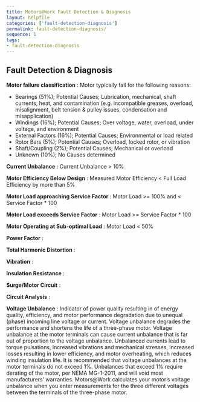 ```yaml
---
title: Motors@Work Fault Detection & Diagnosis
layout: helpfile
categories: ['fault-detection-diagnosis']
permalink: fault-detection-diagnosis/
sequence: 1
tags:
- fault-detection-diagnosis
---
```


## **Fault Detection & Diagnosis** 


**Motor failure classification** : Motor typically fail for the following reasons:
- Bearings (51%); Potential Causes; Lubrication, mechanical, shaft currents, heat, and contamination (e.g. incompatible greases, overload, misalignment, belt tension & pulley issues, condensation and misapplication)
- Windings (16%); Potential Causes; Over voltage, water, overload, under voltage, and environment
- External Factors (16%); Potential Causes; Environmental or load related
- Rotor Bars (5%); Potential Causes; Overload, locked rotor, or vibration
- Shaft/Coupling (2%); Potential Causes; Mechanical or overload
- Unknown (10%); No Causes determined

**Current Unbalance** : Current Unbalance > 10%

**Motor Efficiency Below Design** :  Measured Motor Efficiency < Full Load Efficiency by more than 5%

**Motor Load approaching Service Factor** : Motor Load >= 100% and < Service Factor * 100

**Motor Load exceeds Service Factor** : Motor Load >= Service Factor * 100

**Motor Operating at Sub-optimal Load** : Motor Load < 50%

**Power Factor** :

**Total Harmonic Distortion** : 

**Vibration** :

**Insulation Resistance** : 

**Surge/Motor Circuit** :

**Circuit Analysis** : 

**Voltage Unbalance** : Indicator of power quality resulting in of energy quality, efficiency, and motor performance degradation due to unequal (phase) incoming line voltage or current. Voltage unbalance degrades the performance and shortens the life of a three-phase motor. Voltage unbalance at the motor terminals can cause current unbalance that is far out of proportion to the voltage unbalance. Unbalanced currents lead to torque pulsations, increased vibrations and mechanical stresses, increased losses resulting in lower efficiency, and motor overheating, which reduces winding insulation life.
It is recommended that voltage unbalances at the motor terminals do not exceed 1%. Unbalances that exceed 1% require derating of the motor, per NEMA MG-1-2011, and will void most manufacturers’ warranties. Motors@Work calculates your motor’s voltage unbalance when you enter measurements for the three different voltages between the terminals of the three-phase motor.
